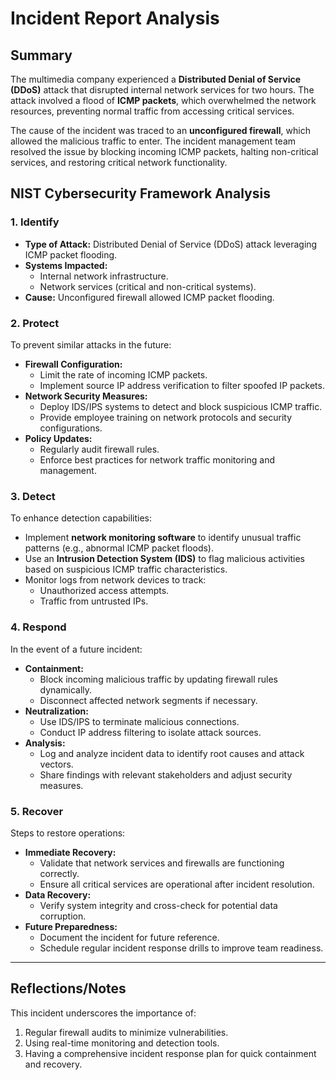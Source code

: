 # Incident Report Analysis

## Summary
The multimedia company experienced a **Distributed Denial of Service (DDoS)** attack that disrupted internal network services for two hours. The attack involved a flood of **ICMP packets**, which overwhelmed the network resources, preventing normal traffic from accessing critical services. 

The cause of the incident was traced to an **unconfigured firewall**, which allowed the malicious traffic to enter. The incident management team resolved the issue by blocking incoming ICMP packets, halting non-critical services, and restoring critical network functionality.

## NIST Cybersecurity Framework Analysis

### **1. Identify**
- **Type of Attack:** Distributed Denial of Service (DDoS) attack leveraging ICMP packet flooding.
- **Systems Impacted:** 
  - Internal network infrastructure.
  - Network services (critical and non-critical systems).
- **Cause:** Unconfigured firewall allowed ICMP packet flooding.

### **2. Protect**
To prevent similar attacks in the future:
- **Firewall Configuration:**  
  - Limit the rate of incoming ICMP packets.
  - Implement source IP address verification to filter spoofed IP packets.
- **Network Security Measures:**
  - Deploy IDS/IPS systems to detect and block suspicious ICMP traffic.
  - Provide employee training on network protocols and security configurations.
- **Policy Updates:**  
  - Regularly audit firewall rules.
  - Enforce best practices for network traffic monitoring and management.

### **3. Detect**
To enhance detection capabilities:
- Implement **network monitoring software** to identify unusual traffic patterns (e.g., abnormal ICMP packet floods).
- Use an **Intrusion Detection System (IDS)** to flag malicious activities based on suspicious ICMP traffic characteristics.
- Monitor logs from network devices to track:
  - Unauthorized access attempts.
  - Traffic from untrusted IPs.

### **4. Respond**
In the event of a future incident:
- **Containment:**
  - Block incoming malicious traffic by updating firewall rules dynamically.
  - Disconnect affected network segments if necessary.
- **Neutralization:**
  - Use IDS/IPS to terminate malicious connections.
  - Conduct IP address filtering to isolate attack sources.
- **Analysis:**
  - Log and analyze incident data to identify root causes and attack vectors.
  - Share findings with relevant stakeholders and adjust security measures.

### **5. Recover**
Steps to restore operations:
- **Immediate Recovery:**
  - Validate that network services and firewalls are functioning correctly.
  - Ensure all critical services are operational after incident resolution.
- **Data Recovery:**
  - Verify system integrity and cross-check for potential data corruption.
- **Future Preparedness:**
  - Document the incident for future reference.
  - Schedule regular incident response drills to improve team readiness.

---

## Reflections/Notes
This incident underscores the importance of:
1. Regular firewall audits to minimize vulnerabilities.
2. Using real-time monitoring and detection tools.
3. Having a comprehensive incident response plan for quick containment and recovery.

